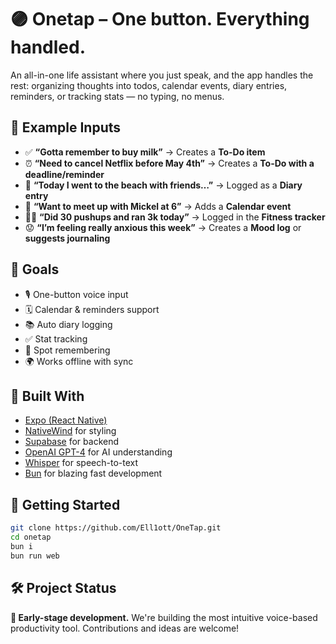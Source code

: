 # 🟣 Onetap – One button. Everything handled.

An all-in-one life assistant where you just speak, and the app handles the rest: organizing thoughts into todos, calendar events, diary entries, reminders, or tracking stats — no typing, no menus.

## 🧠 Example Inputs

* ✅ **“Gotta remember to buy milk”** → Creates a **To-Do item**
* ⏰ **“Need to cancel Netflix before May 4th”** → Creates a **To-Do with a deadline/reminder**
* 📖 **“Today I went to the beach with friends…”** → Logged as a **Diary entry**
* 📅 **“Want to meet up with Mickel at 6”** → Adds a **Calendar event**
* 🏃‍♂️ **“Did 30 pushups and ran 3k today”** → Logged in the **Fitness tracker**
* 😟 **“I’m feeling really anxious this week”** → Creates a **Mood log** or **suggests journaling**


## 🎯 Goals

* 🎙 One-button voice input
* 🗓️ Calendar & reminders support
* 📚 Auto diary logging
* ✅ Stat tracking
* 📍 Spot remembering
* 🌍 Works offline with sync

## 📱 Built With

* [Expo (React Native)](https://expo.dev)
* [NativeWind](https://www.nativewind.dev/) for styling
* [Supabase](https://supabase.com) for backend
* [OpenAI GPT-4](https://platform.openai.com) for AI understanding
* [Whisper](https://openai.com/research/whisper) for speech-to-text
* [Bun](https://bun.sh) for blazing fast development

## 🚀 Getting Started

```bash
git clone https://github.com/Ell1ott/OneTap.git
cd onetap
bun i
bun run web
```

## 🛠️ Project Status

**🚧 Early-stage development.**
We're building the most intuitive voice-based productivity tool. Contributions and ideas are welcome!